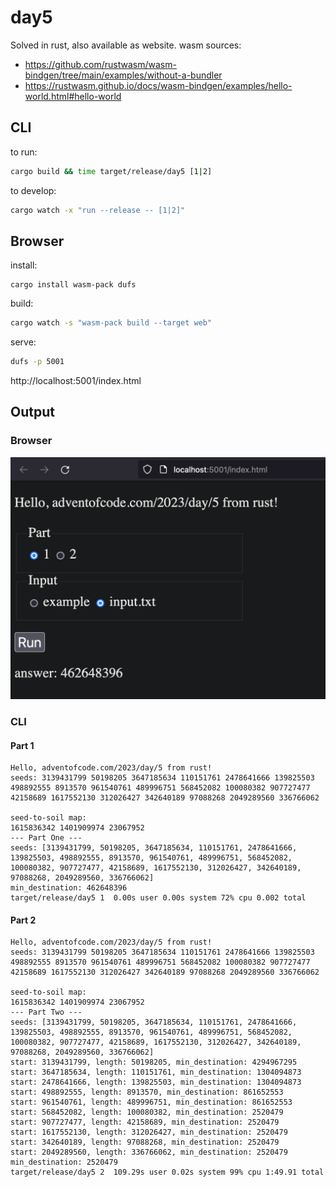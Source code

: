 # day5

Solved in rust, also available as website.
wasm sources:
- https://github.com/rustwasm/wasm-bindgen/tree/main/examples/without-a-bundler
- https://rustwasm.github.io/docs/wasm-bindgen/examples/hello-world.html#hello-world

## CLI
to run:
```bash
cargo build && time target/release/day5 [1|2]
```

to develop:
```bash
cargo watch -x "run --release -- [1|2]"
```

## Browser
install:
```
cargo install wasm-pack dufs
```

build:
```bash
cargo watch -s "wasm-pack build --target web"
```

serve:
```bash
dufs -p 5001
```
http://localhost:5001/index.html


## Output
### Browser
![screenshot](./screenshot.png)

### CLI
#### Part 1
```
Hello, adventofcode.com/2023/day/5 from rust!
seeds: 3139431799 50198205 3647185634 110151761 2478641666 139825503 498892555 8913570 961540761 489996751 568452082 100080382 907727477 42158689 1617552130 312026427 342640189 97088268 2049289560 336766062

seed-to-soil map:
1615836342 1401909974 23067952
--- Part One ---
seeds: [3139431799, 50198205, 3647185634, 110151761, 2478641666, 139825503, 498892555, 8913570, 961540761, 489996751, 568452082, 100080382, 907727477, 42158689, 1617552130, 312026427, 342640189, 97088268, 2049289560, 336766062]
min_destination: 462648396
target/release/day5 1  0.00s user 0.00s system 72% cpu 0.002 total
```

#### Part 2
```
Hello, adventofcode.com/2023/day/5 from rust!
seeds: 3139431799 50198205 3647185634 110151761 2478641666 139825503 498892555 8913570 961540761 489996751 568452082 100080382 907727477 42158689 1617552130 312026427 342640189 97088268 2049289560 336766062

seed-to-soil map:
1615836342 1401909974 23067952
--- Part Two ---
seeds: [3139431799, 50198205, 3647185634, 110151761, 2478641666, 139825503, 498892555, 8913570, 961540761, 489996751, 568452082, 100080382, 907727477, 42158689, 1617552130, 312026427, 342640189, 97088268, 2049289560, 336766062]
start: 3139431799, length: 50198205, min_destination: 4294967295
start: 3647185634, length: 110151761, min_destination: 1304094873
start: 2478641666, length: 139825503, min_destination: 1304094873
start: 498892555, length: 8913570, min_destination: 861652553
start: 961540761, length: 489996751, min_destination: 861652553
start: 568452082, length: 100080382, min_destination: 2520479
start: 907727477, length: 42158689, min_destination: 2520479
start: 1617552130, length: 312026427, min_destination: 2520479
start: 342640189, length: 97088268, min_destination: 2520479
start: 2049289560, length: 336766062, min_destination: 2520479
min_destination: 2520479
target/release/day5 2  109.29s user 0.02s system 99% cpu 1:49.91 total
```